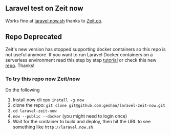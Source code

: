 ## Laravel test on Zeit now

Works fine at [laravel.now.sh](https://laravel.now.sh) thanks to [Zeit.co](https://zeit.co/).

## Repo Deprecated

Zeit's new version has stopped supporting docker containers so this repo is not useful anymore. If you want to run Laravel Docker containers on a serverless environment read this step by step [tutorial](https://geshan.com.np/blog/2019/10/get-laravel-6-running-on-google-cloud-run-step-by-step-with-ci/) or check this new [repo](https://github.com/geshan/laravel6-on-google-cloud-run). Thanks!

### To try this repo now Zeit/now

Do the following

1. Install now cli `npm install -g now`
1. clone the repo: `git clone git@github.com:geshan/laravel-zeit-now.git`
1. `cd laravel-zeit-now`
1. `now --public --docker` (you might need to login once)
1. Wait for the container to build and deploy, then hit the URL to see something like `http://laravel.now.sh`
